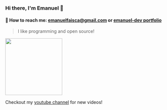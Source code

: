 ### Hi there, I'm Emanuel 👋
#### 📩 How to reach me: emanuelfaisca@gmail.com or [emanuel-dev portfolio](https://emanuel-dev.com)
> I like programming and open source! 

<img height="180em" src="https://github-readme-stats.vercel.app/api?username=EmanuelGF&show_icons=true&hide_border=true&&count_private=true&include_all_commits=true" />

<!--
**EmanuelGF/EmanuelGF** is a ✨ _special_ ✨ repository because its `README.md` (this file) appears on your GitHub profile.

Here are some ideas to get you started:

- 🔭 I’m currently working on ...
- 🌱 I’m currently learning ...
- 👯 I’m looking to collaborate on ...
- 🤔 I’m looking for help with ...
- 💬 Ask me about ...
- 😄 Pronouns: ...
- ⚡ Fun fact: ...
-->

Checkout my [youtube channel](https://www.youtube.com/channel/UCEWC_3zEaze1Tjv-WS8Bz5g) for new videos!


